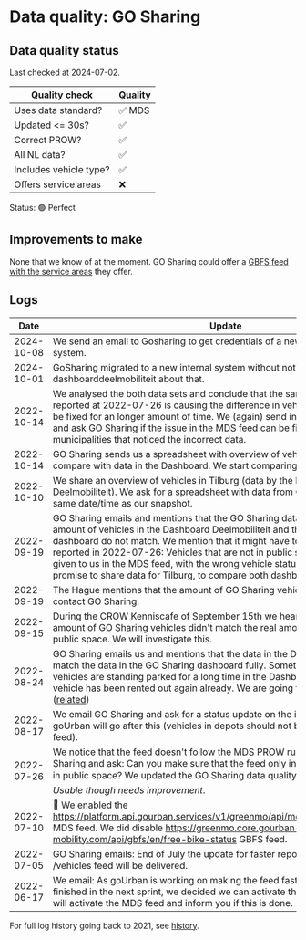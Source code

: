 # Data quality: GO Sharing

## Data quality status

Last checked at 2024-07-02.

| **Quality check**           | **Quality**
| --                          | --
| Uses data standard?         | ✅ MDS
| Updated <= 30s?             | ✅
| Correct PROW?               | ✅
| All NL data?                | ✅
| Includes vehicle type?      | ✅
| Offers service areas        | ❌

Status: 🟢 Perfect

## Improvements to make

None that we know of at the moment. GO Sharing could offer a [GBFS feed with the service areas](https://docs.dashboarddeelmobiliteit.nl/data_feeds/service_areas/) they offer.

## Logs

| Date       | Update 
| ----       | ---
| 2024-10-08 | We send an email to Gosharing to get credentials of a new feed for the new system.
| 2024-10-01 | GoSharing migrated to a new internal system without notifiying the dashboarddeelmobiliteit about that.
| 2022-10-14 | We analysed the both data sets and conclude that the same issue that we reported at 2022-07-26 is causing the difference in vehicles. This issue has to be fixed for an longer amount of time. We (again) send info on how to fix this and ask GO Sharing if the issue in the MDS feed can be fixed. Also we inform the municipalities that noticed the incorrect data.
| 2022-10-14 | GO Sharing sends us a spreadsheet with overview of vehicles in Tilburg, to compare with data in the Dashboard. We start comparing.
| 2022-10-10 | We share an overview of vehicles in Tilburg (data by the Dashboard Deelmobiliteit). We ask for a spreadsheet with data from GO Sharing, for the same date/time as our snapshot.
| 2022-09-19 | GO Sharing emails and mentions that the GO Sharing data team sees that the amount of vehicles in the Dashboard Deelmobiliteit and the amount in their own dashboard do not match. We mention that it might have to do with the issue we reported in 2022-07-26: Vehicles that are not in public space anymore are still given to us in the MDS feed, with the wrong vehicle status. Next to that we promise to share data for Tilburg, to compare both dashboards.
| 2022-09-19 | The Hague mentions that the amount of GO Sharing vehicles is not correct. We contact GO Sharing.
| 2022-09-15 | During the CROW Kenniscafe of September 15th we heard from Tilburg that the amount of GO Sharing vehicles didn't match the real amount of vehicles in public space. We will investigate this.
| 2022-08-24 | GO Sharing emails us and mentions that the data in the Dashboard doesn't match the data in the GO Sharing dashboard fully. Sometimes GO Sharing vehicles are standing parked for a long time in the Dashboard, while in reality the vehicle has been rented out again already. We are going to do research on this ([related](https://github.com/Stichting-CROW/dashboarddeelmobiliteit-datakwaliteit/issues/32))
| 2022-08-17 | We email GO Sharing and ask for a status update on the incorrect feed PROW. goUrban will go after this (vehicles in depots should not be present in the data feed).
| 2022-07-26 | We notice that the feed doesn't follow the MDS PROW rules. We email GO Sharing and ask: Can you make sure that the feed only include vehicles that are in public space? We updated the GO Sharing data quality from 🟢 _Perfect_ to 🟡 _Usable though needs improvement_.
| 2022-07-10 | 🎉 We enabled the https://platform.api.gourban.services/v1/greenmo/api/mds/netherlands/vehicles MDS feed. We did disable https://greenmo.core.gourban-mobility.com/api/gbfs/en/free-bike-status GBFS feed.
| 2022-07-05 | GO Sharing emails: End of July the update for faster reponse times of the MDS /vehicles feed will be delivered.
| 2022-06-17 | We email: As goUrban is working on making the feed faster and this will be finished in the next sprint, we decided we can activate the MDS feed now. We will activate the MDS feed and inform you if this is done.

For full log history going back to 2021, see [history](https://github.com/Stichting-CROW/dashboarddeelmobiliteit-datakwaliteit/blob/38ea1d0b48c7dfe2fa3298e43ceac50d11a27603/provider/GoSharing.md#logs).
